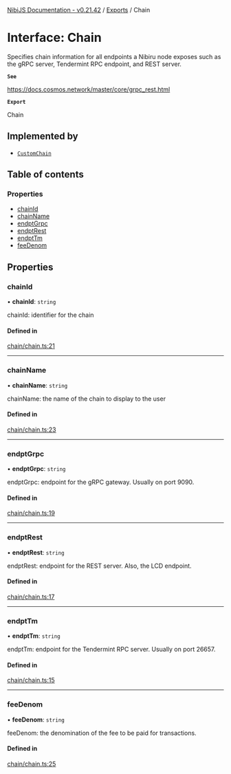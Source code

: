 [NibiJS Documentation - v0.21.42](../intro.md) / [Exports](../modules.md) / Chain

# Interface: Chain

Specifies chain information for all endpoints a Nibiru node exposes such as the
gRPC server, Tendermint RPC endpoint, and REST server.

**`See`**

https://docs.cosmos.network/master/core/grpc_rest.html

**`Export`**

Chain

## Implemented by

- [`CustomChain`](../classes/CustomChain.md)

## Table of contents

### Properties

- [chainId](Chain.md#chainid)
- [chainName](Chain.md#chainname)
- [endptGrpc](Chain.md#endptgrpc)
- [endptRest](Chain.md#endptrest)
- [endptTm](Chain.md#endpttm)
- [feeDenom](Chain.md#feedenom)

## Properties

### chainId

• **chainId**: `string`

chainId: identifier for the chain

#### Defined in

[chain/chain.ts:21](https://github.com/NibiruChain/ts-sdk/blob/5bf3d1e/packages/nibijs/src/chain/chain.ts#L21)

---

### chainName

• **chainName**: `string`

chainName: the name of the chain to display to the user

#### Defined in

[chain/chain.ts:23](https://github.com/NibiruChain/ts-sdk/blob/5bf3d1e/packages/nibijs/src/chain/chain.ts#L23)

---

### endptGrpc

• **endptGrpc**: `string`

endptGrpc: endpoint for the gRPC gateway. Usually on port 9090.

#### Defined in

[chain/chain.ts:19](https://github.com/NibiruChain/ts-sdk/blob/5bf3d1e/packages/nibijs/src/chain/chain.ts#L19)

---

### endptRest

• **endptRest**: `string`

endptRest: endpoint for the REST server. Also, the LCD endpoint.

#### Defined in

[chain/chain.ts:17](https://github.com/NibiruChain/ts-sdk/blob/5bf3d1e/packages/nibijs/src/chain/chain.ts#L17)

---

### endptTm

• **endptTm**: `string`

endptTm: endpoint for the Tendermint RPC server. Usually on port 26657.

#### Defined in

[chain/chain.ts:15](https://github.com/NibiruChain/ts-sdk/blob/5bf3d1e/packages/nibijs/src/chain/chain.ts#L15)

---

### feeDenom

• **feeDenom**: `string`

feeDenom: the denomination of the fee to be paid for transactions.

#### Defined in

[chain/chain.ts:25](https://github.com/NibiruChain/ts-sdk/blob/5bf3d1e/packages/nibijs/src/chain/chain.ts#L25)
